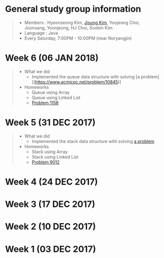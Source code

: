 # General study group information
> * Members : Hyeonseong Kim, [Jisung Kim](kimjs3115@gmail.com), Yoojeong Choi, Joonsang, Yoonjeong, HJ Choi, Soobin Kim
> * Language : Java
> * Every Saturday, 7:00PM - 10:00PM (near Noryangjin)

# Week 6 (06 JAN 2018)
> * What we did
> 	* Implemented the queue data structure with solving [a problem][(https://www.acmicpc.net/problem/10845)]
> * Homeworks
> 	* Queue using Array
> 	* Queue using Linked List
> 	* [Problem 1158](https://www.acmicpc.net/problem/1158)

# Week 5 (31 DEC 2017)
> * What we did
> 	* Implemented the stack data structure with solving [a problem](https://www.acmicpc.net/problem/10828)
> * Homeworks
> 	* Stack using Array
> 	* Stack using Linked List
> 	* [Problem 9012](https://www.acmicpc.net/problem/9012)

# Week 4 (24 DEC 2017)
# Week 3 (17 DEC 2017)
# Week 2 (10 DEC 2017)
# Week 1 (03 DEC 2017)
